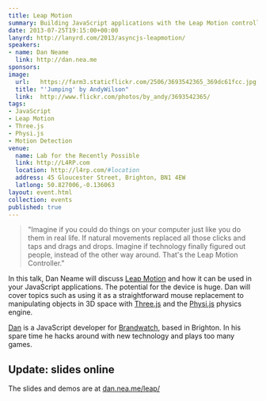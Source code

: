 ```yaml
---
title: Leap Motion
summary: Building JavaScript applications with the Leap Motion controller
date: 2013-07-25T19:15:00+00:00
lanyrd: http://lanyrd.com/2013/asyncjs-leapmotion/
speakers:
- name: Dan Neame
  link: http://dan.nea.me
sponsors:
image:
  url:   https://farm3.staticflickr.com/2506/3693542365_369dc61fcc.jpg
  title: "'Jumping' by AndyWilson"
  link:  http://www.flickr.com/photos/by_andy/3693542365/
tags:
- JavaScript
- Leap Motion
- Three.js
- Physi.js
- Motion Detection
venue:
  name: Lab for the Recently Possible
  link: http://L4RP.com
  location: http://l4rp.com/#location
  address: 45 Gloucester Street, Brighton, BN1 4EW
  latlong: 50.827006,-0.136063
layout: event.html
collection: events
published: true
---
```


> "Imagine if you could do things on your computer just like you do them in real life. If natural movements replaced all those clicks and taps and drags and drops. Imagine if technology finally figured out people, instead of the other way around. That's the Leap Motion Controller."

In this talk, Dan Neame will discuss [Leap Motion][leap] and how it can be used in your JavaScript applications. The potential for the device is huge. Dan will cover topics such as using it as a straightforward mouse replacement to manipulating objects in 3D space with [Three.js][three] and the [Physi.js][physi] physics engine.

[Dan][dan] is a JavaScript developer for [Brandwatch][brandwatch], based in Brighton. In his spare time he hacks around with new technology and plays too many games.

## Update: slides online

The slides and demos are at [dan.nea.me/leap/](http://dan.nea.me/leap/)

[leap]: https://www.leapmotion.com/product
[dan]: http://dan.nea.me
[brandwatch]: http://www.brandwatch.com
[three]: http://threejs.org
[physi]: http://chandlerprall.github.io/Physijs/
